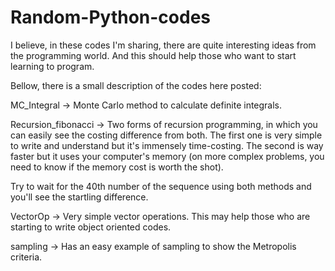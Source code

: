 # Random-Python-codes
I believe,  in these codes I'm sharing, there are quite interesting ideas from the programming world. And this should help those who want to start learning to program. 

Bellow, there is a small description of the codes here posted:

MC_Integral -> Monte Carlo method to calculate definite integrals.

Recursion_fibonacci -> Two forms of recursion programming, in which you can easily see the costing difference from both. The first one is very simple to write and understand but it's immensely time-costing. The second is way faster but it uses your computer's memory (on more complex problems, you need to know if the memory cost is worth the shot).

Try to wait for the 40th number of the sequence using both methods and you'll see the startling difference.

VectorOp -> Very simple vector operations. This may help those who are starting to write object oriented codes.

sampling -> Has an easy example of sampling to show the Metropolis criteria.
